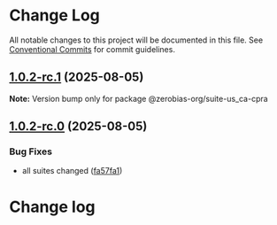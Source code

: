 # Change Log

All notable changes to this project will be documented in this file.
See [Conventional Commits](https://conventionalcommits.org) for commit guidelines.

## [1.0.2-rc.1](https://github.com/zerobias-org/suite/compare/@zerobias-org/suite-us_ca-cpra@1.0.2-rc.0...@zerobias-org/suite-us_ca-cpra@1.0.2-rc.1) (2025-08-05)

**Note:** Version bump only for package @zerobias-org/suite-us_ca-cpra





## [1.0.2-rc.0](https://github.com/zerobias-org/suite/compare/@zerobias-org/suite-us_ca-cpra@1.0.1...@zerobias-org/suite-us_ca-cpra@1.0.2-rc.0) (2025-08-05)


### Bug Fixes

* all suites changed ([fa57fa1](https://github.com/zerobias-org/suite/commit/fa57fa1af7628003297df46b2d7740fe95bd2666))





# Change log
